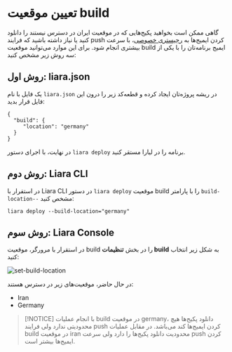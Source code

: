 # تعیین موقعیت build

گاهی ممکن است بخواهید پکیج‌هایی که در موقعیت ایران در دسترس نیستند را دانلود کنید یا نیاز داشته باشید که فرایند push کردن ایمیج‌ها به [رجیستری خصوصی](./private-registery.md)، با سرعت بیشتری انجام شود. برای این موارد می‌توانید موقعیت build ایمیج برنامه‌تان را با یکی از سه روش زیر مشخص کنید:

## روش اول: liara.json

یک فایل با نام `liara.json` در ریشه‌ پروژه‌تان ایجاد کرده و قطعه‌کد زیر را درون این فایل قرار بدید:

```
{
  "build": {
     "location": "germany"
  }
}
```
در نهایت، با اجرای دستور `liara deploy` برنامه را در لیارا مستقر کنید.

## روش دوم: Liara CLI
در استقرار با Liara CLI در دستور `liara deploy` موقعیت build را با پارامتر `build-location--` مشخص کنید:
```
liara deploy --build-location="germany"
```

## روش سوم: Liara Console
در استقرار با مرورگر، موقعیت build را در بخش **تنظیمات build** به شکل زیر انتخاب کنید:

![set-build-location](https://files.liara.ir/liara/docs/set-build-location.png)

در حال حاضر، موقعیت‌های زیر در دسترس هستند:
- Iran
- Germany

> [!NOTICE]
> با انجام عملیات build در موقعیت germany، دانلود پکیج‌ها هیچ محدودیتی ندارد ولی فرایند push کردن ایمیج‌ها کند می‌باشد. در مقابل عملیات build در موقعیت iran محدودیت دانلود پکیج‌ها را دارد ولی سرعت push کردن ایمیج‌ها بیشتر است.




